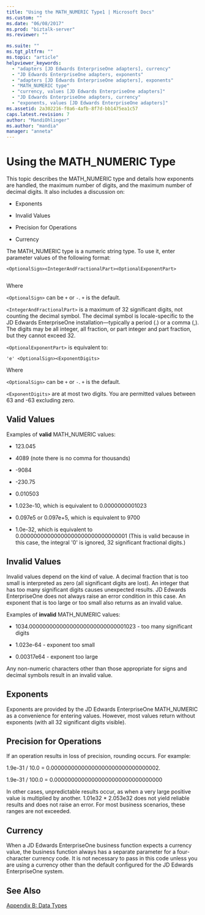 ```yaml
---
title: "Using the MATH_NUMERIC Type1 | Microsoft Docs"
ms.custom: ""
ms.date: "06/08/2017"
ms.prod: "biztalk-server"
ms.reviewer: ""

ms.suite: ""
ms.tgt_pltfrm: ""
ms.topic: "article"
helpviewer_keywords: 
  - "adapters [JD Edwards EnterpriseOne adapters], currency"
  - "JD Edwards EnterpriseOne adapters, exponents"
  - "adapters [JD Edwards EnterpriseOne adapters], exponents"
  - "MATH_NUMERIC type"
  - "currency, values [JD Edwards EnterpriseOne adapters]"
  - "JD Edwards EnterpriseOne adapters, currency"
  - "exponents, values [JD Edwards EnterpriseOne adapters]"
ms.assetid: 2a302216-f0a6-4afb-8f7d-bb1475ea1c57
caps.latest.revision: 7
author: "MandiOhlinger"
ms.author: "mandia"
manager: "anneta"
---
```

# Using the MATH_NUMERIC Type
This topic describes the MATH_NUMERIC type and details how exponents are handled, the maximum number of digits, and the maximum number of decimal digits. It also includes a discussion on:  
  
-   Exponents  
  
-   Invalid Values  
  
-   Precision for Operations  
  
-   Currency  
  
 The MATH_NUMERIC type is a numeric string type. To use it, enter parameter values of the following format:  
  
```  
<OptionalSign><IntegerAndFractionalPart><OptionalExponentPart>  
  
```  
  
 Where  
  
 `<OptionalSign>` can be `+` or `-`. `+` is the default.  
  
 `<IntegerAndFractionalPart>` is a maximum of 32 significant digits, not counting the decimal symbol. The decimal symbol is locale-specific to the JD Edwards EnterpriseOne installation—typically a period (.) or a comma (,). The digits may be all integer, all fraction, or part integer and part fraction, but they cannot exceed 32.  
  
 `<OptionalExponentPart>` is equivalent to:  
  
```  
'e' <OptionalSign><ExponentDigits>  
```  
  
 Where  
  
 `<OptionalSign>` can be `+` or `-`. `+` is the default.  
  
 `<ExponentDigits>` are at most two digits. You are permitted values between 63 and -63 excluding zero.  
  
## Valid Values  
 Examples of **valid** MATH_NUMERIC values:  
  
-   123.045  
  
-   4089 (note there is no comma for thousands)  
  
-   -9084  
  
-   -230.75  
  
-   0.010503  
  
-   1.023e-10, which is equivalent to 0.0000000001023  
  
-   0.097e5 or 0.097e+5, which is equivalent to 9700  
  
-   1.0e-32, which is equivalent to 0.00000000000000000000000000000001 (This is valid because in this case, the integral '0' is ignored, 32 significant fractional digits.)  
  
## Invalid Values  
 Invalid values depend on the kind of value. A decimal fraction that is too small is interpreted as zero (all significant digits are lost). An integer that has too many significant digits causes unexpected results. JD Edwards EnterpriseOne does not always raise an error condition in this case. An exponent that is too large or too small also returns as an invalid value.  
  
 Examples of **invalid** MATH_NUMERIC values:  
  
-   1034.00000000000000000000000000001023 - too many significant digits  
  
-   1.023e-64 - exponent too small  
  
-   0.00317e64 - exponent too large  
  
 Any non-numeric characters other than those appropriate for signs and decimal symbols result in an invalid value.  
  
## Exponents  
 Exponents are provided by the JD Edwards EnterpriseOne MATH_NUMERIC as a convenience for entering values. However, most values return without exponents (with all 32 significant digits visible).  
  
## Precision for Operations  
 If an operation results in loss of precision, rounding occurs. For example:  
  
 1.9e-31 / 10.0 = 0.00000000000000000000000000000002.  
  
 1.9e-31 / 100.0 = 0.00000000000000000000000000000000  
  
 In other cases, unpredictable results occur, as when a very large positive value is multiplied by another. 1.01e32 * 2.053e32 does not yield reliable results and does not raise an error. For most business scenarios, these ranges are not exceeded.  
  
## Currency  
 When a JD Edwards EnterpriseOne business function expects a currency value, the business function always has a separate parameter for a four-character currency code. It is not necessary to pass in this code unless you are using a currency other than the default configured for the JD Edwards EnterpriseOne system.  
  
## See Also  
 [Appendix B: Data Types](../core/appendix-b-data-types.md)
